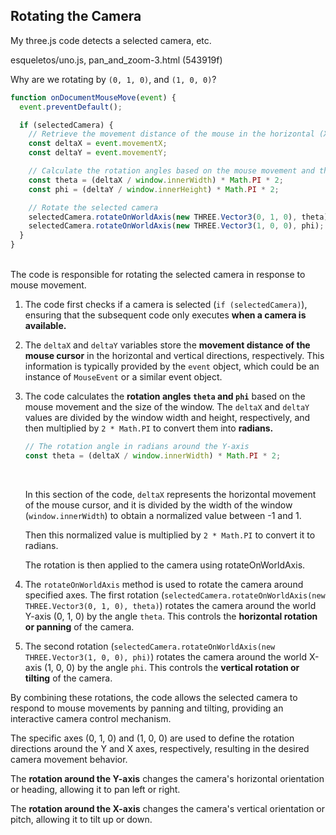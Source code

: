 ## Rotating the Camera

My three.js code detects a selected camera, etc.

esqueletos/uno.js, pan\_and\_zoom-3.html (543919f)

Why are we rotating by `(0, 1, 0)`, and `(1, 0, 0)`?

```js
function onDocumentMouseMove(event) {
  event.preventDefault();

  if (selectedCamera) {
    // Retrieve the movement distance of the mouse in the horizontal (X) and vertical (Y) directions
    const deltaX = event.movementX;
    const deltaY = event.movementY;

    // Calculate the rotation angles based on the mouse movement and the window size
    const theta = (deltaX / window.innerWidth) * Math.PI * 2;
    const phi = (deltaY / window.innerHeight) * Math.PI * 2;

    // Rotate the selected camera
    selectedCamera.rotateOnWorldAxis(new THREE.Vector3(0, 1, 0), theta); // around the world Y-axis (0, 1, 0) by the horizontal angle (theta)
    selectedCamera.rotateOnWorldAxis(new THREE.Vector3(1, 0, 0), phi); // around the world X-axis (1, 0, 0) by the vertical angle (phi)
  }
}
```

<br>
The code is responsible for rotating the selected camera in response to mouse movement.

1. The code first checks if a camera is selected (`if (selectedCamera)`), ensuring that the subsequent code only executes **when a camera is available.**

2. The `deltaX` and `deltaY` variables store the **movement distance of the mouse cursor** in the horizontal and vertical directions, respectively. This information is typically provided by the `event` object, which could be an instance of `MouseEvent` or a similar event object.

3. The code calculates the **rotation angles `theta` and `phi`** based on the mouse movement and the size of the window. The `deltaX` and `deltaY` values are divided by the window width and height, respectively, and then multiplied by `2 * Math.PI` to convert them into **radians.**

    ```js
    // The rotation angle in radians around the Y-axis
    const theta = (deltaX / window.innerWidth) * Math.PI * 2;
    ```

    <br>

    In this section of the code, `deltaX` represents the horizontal movement of the mouse cursor, and it is divided by the width of the window (`window.innerWidth`) to obtain a normalized value between -1 and 1.

    Then this normalized value is multiplied by `2 * Math.PI` to convert it to radians.

    The rotation is then applied to the camera using rotateOnWorldAxis.

4. The `rotateOnWorldAxis` method is used to rotate the camera around specified axes. The first rotation (`selectedCamera.rotateOnWorldAxis(new THREE.Vector3(0, 1, 0), theta)`) rotates the camera around the world Y-axis (0, 1, 0) by the angle `theta`. This controls the **horizontal rotation or panning** of the camera.

5. The second rotation (`selectedCamera.rotateOnWorldAxis(new THREE.Vector3(1, 0, 0), phi)`) rotates the camera around the world X-axis (1, 0, 0) by the angle `phi`. This controls the **vertical rotation or tilting** of the camera.

By combining these rotations, the code allows the selected camera to respond to mouse movements by panning and tilting, providing an interactive camera control mechanism. 

The specific axes (0, 1, 0) and (1, 0, 0) are used to define the rotation directions around the Y and X axes, respectively, resulting in the desired camera movement behavior.

The **rotation around the Y-axis** changes the camera's horizontal orientation or heading, allowing it to pan left or right.

The **rotation around the X-axis** changes the camera's vertical orientation or pitch, allowing it to tilt up or down.

<br>
